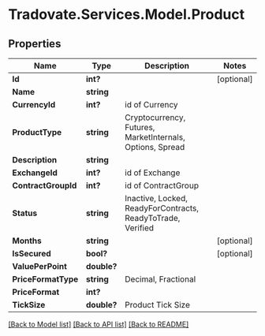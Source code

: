 # Tradovate.Services.Model.Product
## Properties

Name | Type | Description | Notes
------------ | ------------- | ------------- | -------------
**Id** | **int?** |  | [optional] 
**Name** | **string** |  | 
**CurrencyId** | **int?** | id of Currency | 
**ProductType** | **string** | Cryptocurrency, Futures, MarketInternals, Options, Spread | 
**Description** | **string** |  | 
**ExchangeId** | **int?** | id of Exchange | 
**ContractGroupId** | **int?** | id of ContractGroup | 
**Status** | **string** | Inactive, Locked, ReadyForContracts, ReadyToTrade, Verified | 
**Months** | **string** |  | [optional] 
**IsSecured** | **bool?** |  | [optional] 
**ValuePerPoint** | **double?** |  | 
**PriceFormatType** | **string** | Decimal, Fractional | 
**PriceFormat** | **int?** |  | 
**TickSize** | **double?** | Product Tick Size | 

[[Back to Model list]](../README.md#documentation-for-models) [[Back to API list]](../README.md#documentation-for-api-endpoints) [[Back to README]](../README.md)

